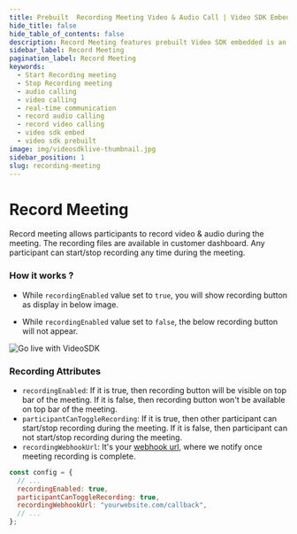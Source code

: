 ```yaml
---
title: Prebuilt  Recording Meeting Video & Audio Call | Video SDK Embed Docs
hide_title: false
hide_table_of_contents: false
description: Record Meeting features prebuilt Video SDK embedded is an easy-to-use video calling API. Video SDK Prebuilt makes it easy for developers to add video calls 10 in minutes to any website or app.
sidebar_label: Record Meeting
pagination_label: Record Meeting
keywords:
  - Start Recording meeting
  - Stop Recording meeting
  - audio calling
  - video calling
  - real-time communication
  - record audio calling
  - record video calling
  - video sdk embed
  - video sdk prebuilt
image: img/videosdklive-thumbnail.jpg
sidebar_position: 1
slug: recording-meeting
---
```


# Record Meeting

Record meeting allows participants to record video & audio during the meeting. The recording files are available in customer dashboard.
Any participant can start/stop recording any time during the meeting.

### How it works ?

- While `recordingEnabled` value set to `true`, you will show recording button as display in below image.

- While `recordingEnabled` value set to `false`, the below recording button will not appear.

![Go live with VideoSDK](/img/prebuilt/prebuilt-recording.png)

### Recording Attributes

- `recordingEnabled`: If it is true, then recording button will be visible on top bar of the meeting. If it is false, then recording button won't be available on top bar of the meeting.
- `participantCanToggleRecording`: If it is true, then other participant can start/stop recording during the meeting. If it is false, then participant can not start/stop recording during the meeting.
- `recordingWebhookUrl`: It's your [webhook url](https://en.wikipedia.org/wiki/Webhook), where we notify once meeting recording is complete.

```js title="index.html"
const config = {
  // ...
  recordingEnabled: true,
  participantCanToggleRecording: true,
  recordingWebhookUrl: "yourwebsite.com/callback",
  // ...
};
```

